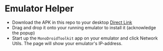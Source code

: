 # Emulator Helper

- Download the APK in this repo to your desktop [Direct Link](https://github.com/XpiritBV/xamarin-hands-on-labs/raw/master/emulator%20helper/com.refractored.monodroidtoolkit.samples.apk)
- Drag and drop it onto your running emulator to install it (acknowledge the popup)
- Start up the `MonoDroidToolkit` app on your emulator and click Network Utils. The page will show your emulator's IP-address.
